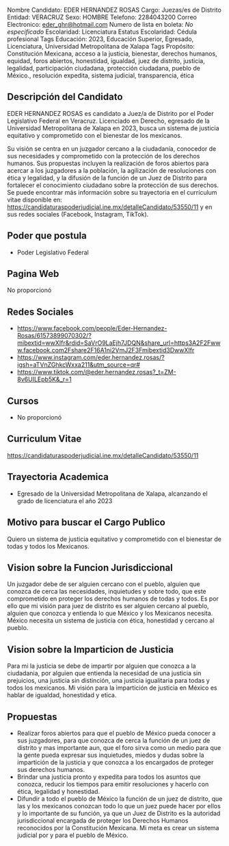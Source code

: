 Nombre Candidato: EDER HERNANDEZ ROSAS
Cargo: Juezas/es de Distrito
Entidad: VERACRUZ
Sexo: HOMBRE
Telefono: 2284043200
Correo Electronico: eder_ghr@hotmail.com
Numero de lista en boleta: *No especificado*
Escolaridad: Licenciatura
Estatus Escolaridad: Cédula profesional
Tags Educación: 2023, Educación Superior, Egresado, Licenciatura, Universidad Metropolitana de Xalapa
Tags Propósito: Constitución Mexicana, acceso a la justicia, bienestar, derechos humanos, equidad, foros abiertos, honestidad, igualdad, juez de distrito, justicia, legalidad, participación ciudadana, protección ciudadana, pueblo de México., resolución expedita, sistema judicial, transparencia, ética


## Descripción del Candidato 

EDER HERNANDEZ ROSAS es candidato a Juez/a de Distrito por el Poder Legislativo Federal en Veracruz. Licenciado en Derecho, egresado de la Universidad Metropolitana de Xalapa en 2023, busca un sistema de justicia equitativo y comprometido con el bienestar de los mexicanos. 

Su visión se centra en un juzgador cercano a la ciudadanía, conocedor de sus necesidades y comprometido con la protección de los derechos humanos. Sus propuestas incluyen la realización de foros abiertos para acercar a los juzgadores a la población, la agilización de resoluciones con ética y legalidad, y la difusión de la función de un Juez de Distrito para fortalecer el conocimiento ciudadano sobre la protección de sus derechos. Se puede encontrar más información sobre su trayectoria en el currículum vitae disponible en: https://candidaturaspoderjudicial.ine.mx/detalleCandidato/53550/11 y en sus redes sociales (Facebook, Instagram, TikTok).


## Poder que postula

- Poder Legislativo Federal


## Pagina Web

No proporcionó


## Redes Sociales

- https://www.facebook.com/people/Eder-Hernandez-Rosas/61573899070302/?mibextid=wwXIfr&rdid=SaVrO9LaEjh7JDQN&share_url=https3A2F2Fwww.facebook.com2Fshare2F16A1ni2VmJ2F3Fmibextid3DwwXIfr
- https://www.instagram.com/eder.hernandez.rosas/?igsh=aTVnZGhkcWxxa211&utm_source=qr#
- https://www.tiktok.com/@eder.hernandez.rosas?_t=ZM-8v6UILEpb5K&_r=1


## Cursos

- No proporcionó


## Curriculum Vitae

https://candidaturaspoderjudicial.ine.mx/detalleCandidato/53550/11


## Trayectoria Academica

- Egresado de la Universidad Metropolitana de Xalapa, alcanzando el grado de licenciatura el año 2023


## Motivo para buscar el Cargo Publico

Quiero un sistema de justicia equitativo y comprometido con el bienestar de todas y todos los Mexicanos.


## Vision sobre la Funcion Jurisdiccional

Un juzgador debe de ser alguien cercano con el pueblo, alguien que conozca de cerca las necesidades, inquietudes y sobre todo, que este comprometido en proteger los derechos humanos de todas y todos. Es por ello que mi visión para juez de distrito es ser alguien cercano al pueblo, alguien que conozca y entienda lo que México y los Mexicanos necesita. México necesita un sistema de justicia con ética, honestidad y cercano al pueblo.


## Vision sobre la Imparticion de Justicia

Para mi la justicia se debe de impartir por alguien que conozca a la ciudadania, por alguien que entienda la necesidad de una justicia sin prejuicios, una justicia sin distinción, una justicia igualitaria para todas y todos los mexicanos. Mi visión para la impartición de justicia en México es hablar de igualdad, honestidad y etica.


## Propuestas

- Realizar foros abiertos para que el pueblo de México pueda conocer a sus juzgadores, para que conozca de cerca la función de un juez de distrito y mas importante aun, que el foro sirva como un medio para que la gente pueda expresar sus inquietudes, miedos y dudas sobre la impartición de la justicia y que conozca a los encargados de proteger sus derechos humanos.
- Brindar una justicia pronto y expedita para todos los asuntos que conozca, reducir los tiempos para emitir resoluciones y hacerlo con ética, legalidad y honestidad.
- Difundir a todo el pueblo de México la función de un juez de distrito, que las y los mexicanos conozcan todo lo que un juez puede hacer por ellos y lo importante de su función, ya que un Juez de Distrito es la autoridad jurisdiccional encargada de proteger los Derechos Humanos reconocidos por la Constitución Mexicana. Mi meta es crear un sistema judicial por y para el pueblo de México.

